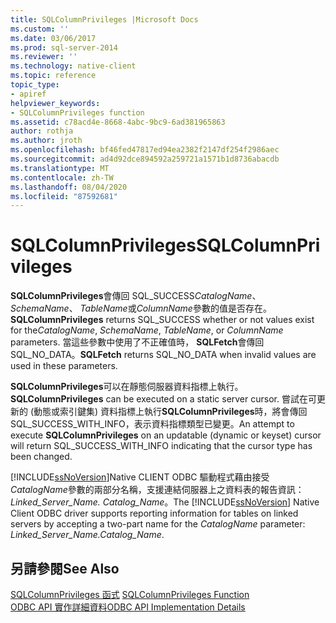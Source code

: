 ```yaml
---
title: SQLColumnPrivileges |Microsoft Docs
ms.custom: ''
ms.date: 03/06/2017
ms.prod: sql-server-2014
ms.reviewer: ''
ms.technology: native-client
ms.topic: reference
topic_type:
- apiref
helpviewer_keywords:
- SQLColumnPrivileges function
ms.assetid: c78acd4e-8668-4abc-9bc9-6ad381965863
author: rothja
ms.author: jroth
ms.openlocfilehash: bf46fed47817ed94ea2382f2147df254f2986aec
ms.sourcegitcommit: ad4d92dce894592a259721a1571b1d8736abacdb
ms.translationtype: MT
ms.contentlocale: zh-TW
ms.lasthandoff: 08/04/2020
ms.locfileid: "87592681"
---
```

# <a name="sqlcolumnprivileges"></a><span data-ttu-id="08b80-102">SQLColumnPrivileges</span><span class="sxs-lookup"><span data-stu-id="08b80-102">SQLColumnPrivileges</span></span>
  <span data-ttu-id="08b80-103">**SQLColumnPrivileges**會傳回 SQL_SUCCESS*CatalogName*、 *SchemaName*、 *TableName*或*ColumnName*參數的值是否存在。</span><span class="sxs-lookup"><span data-stu-id="08b80-103">**SQLColumnPrivileges** returns SQL_SUCCESS whether or not values exist for the*CatalogName*, *SchemaName*, *TableName*, or *ColumnName* parameters.</span></span> <span data-ttu-id="08b80-104">當這些參數中使用了不正確值時， **SQLFetch**會傳回 SQL_NO_DATA。</span><span class="sxs-lookup"><span data-stu-id="08b80-104">**SQLFetch** returns SQL_NO_DATA when invalid values are used in these parameters.</span></span>  
  
 <span data-ttu-id="08b80-105">**SQLColumnPrivileges**可以在靜態伺服器資料指標上執行。</span><span class="sxs-lookup"><span data-stu-id="08b80-105">**SQLColumnPrivileges** can be executed on a static server cursor.</span></span> <span data-ttu-id="08b80-106">嘗試在可更新的 (動態或索引鍵集) 資料指標上執行**SQLColumnPrivileges**時，將會傳回 SQL_SUCCESS_WITH_INFO，表示資料指標類型已變更。</span><span class="sxs-lookup"><span data-stu-id="08b80-106">An attempt to execute **SQLColumnPrivileges** on an updatable (dynamic or keyset) cursor will return SQL_SUCCESS_WITH_INFO indicating that the cursor type has been changed.</span></span>  
  
 <span data-ttu-id="08b80-107">[!INCLUDE[ssNoVersion](../../includes/ssnoversion-md.md)]Native CLIENT ODBC 驅動程式藉由接受*CatalogName*參數的兩部分名稱，支援連結伺服器上之資料表的報告資訊： *Linked_Server_Name. Catalog_Name*。</span><span class="sxs-lookup"><span data-stu-id="08b80-107">The [!INCLUDE[ssNoVersion](../../includes/ssnoversion-md.md)] Native Client ODBC driver supports reporting information for tables on linked servers by accepting a two-part name for the *CatalogName* parameter: *Linked_Server_Name.Catalog_Name*.</span></span>  
  
## <a name="see-also"></a><span data-ttu-id="08b80-108">另請參閱</span><span class="sxs-lookup"><span data-stu-id="08b80-108">See Also</span></span>  
 <span data-ttu-id="08b80-109">[SQLColumnPrivileges 函式](https://go.microsoft.com/fwlink/?LinkId=59335) </span><span class="sxs-lookup"><span data-stu-id="08b80-109">[SQLColumnPrivileges Function](https://go.microsoft.com/fwlink/?LinkId=59335) </span></span>  
 [<span data-ttu-id="08b80-110">ODBC API 實作詳細資料</span><span class="sxs-lookup"><span data-stu-id="08b80-110">ODBC API Implementation Details</span></span>](odbc-api-implementation-details.md)  
  
  

